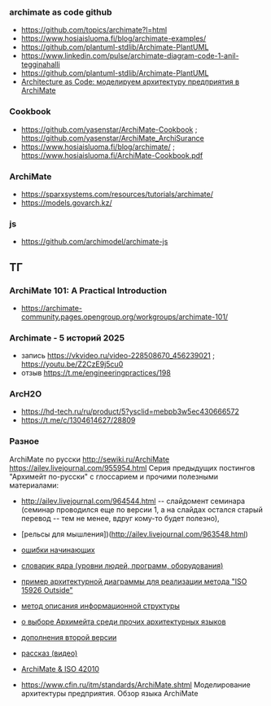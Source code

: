 ### archimate as code github
- https://github.com/topics/archimate?l=html
- https://www.hosiaisluoma.fi/blog/archimate-examples/
- https://github.com/plantuml-stdlib/Archimate-PlantUML
- https://www.linkedin.com/pulse/archimate-diagram-code-1-anil-tegginahalli
- https://github.com/plantuml-stdlib/Archimate-PlantUML
- [Architecture as Code: моделируем архитектуру предприятия в ArchiMate](https://habr.com/ru/companies/otus/articles/885594/)

### Cookbook
- https://github.com/yasenstar/ArchiMate-Cookbook ; https://github.com/yasenstar/ArchiMate_ArchiSurance
- https://www.hosiaisluoma.fi/blog/archimate/ ; https://www.hosiaisluoma.fi/ArchiMate-Cookbook.pdf
### ArchiMate
- https://sparxsystems.com/resources/tutorials/archimate/
- https://models.govarch.kz/
### js
- https://github.com/archimodel/archimate-js

## ТГ
###  ArchiMate 101: A Practical Introduction 
- https://archimate-community.pages.opengroup.org/workgroups/archimate-101/

### Archimate - 5 историй 2025
- запись https://vkvideo.ru/video-228508670_456239021 ; https://youtu.be/Z2CzE9j5cu0
- отзыв https://t.me/engineeringpractices/198

### ArcH2O
- https://hd-tech.ru/ru/product/5?ysclid=mebpb3w5ec430666572
- https://t.me/c/1304614627/28809

### Разное
ArchiMate по русски http://sewiki.ru/ArchiMate  
https://ailev.livejournal.com/955954.html Серия предыдущих постингов "Архимейт по-русски" с глоссарием и прочими полезными материалами:  
- http://ailev.livejournal.com/964544.html -- слайдомент семинара (семинар проводился еще по версии 1, а на слайдах остался старый перевод -- тем не менее, вдруг кому-то будет полезно),
- [рельсы для мышления])(http://ailev.livejournal.com/963548.html)
- [ошибки начинающих](http://ailev.livejournal.com/963190.html)
- [словарик ядра (уровни людей, программ, оборудования)](http://ailev.livejournal.com/956829.html)
- [пример архитектурной диаграммы для реализации метода "ISO 15926 Outside"](http://ailev.livejournal.com/956191.html)
- [метод описания информационной структуры](http://ailev.livejournal.com/955954.html)
- [о выборе Архимейта среди прочих архитектурных языков](http://ailev.livejournal.com/940819.html)
- [дополнения второй версии](http://ailev.livejournal.com/978200.html)
- [рассказ (видео)](http://incose-ru.livejournal.com/33568.html)
- [ArchiMate & ISO 42010](https://habr.com/ru/companies/otus/articles/840214/)

- https://www.cfin.ru/itm/standards/ArchiMate.shtml Моделирование архитектуры предприятия. Обзор языка ArchiMate

